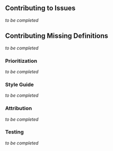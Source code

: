 ## Contributing to Issues

_to be completed_

## Contributing Missing Definitions

_to be completed_

### Prioritization

_to be completed_

### Style Guide

_to be completed_

### Attribution

_to be completed_

### Testing

_to be completed_
